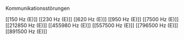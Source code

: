 Kommunikationsstörungen

[[150 Hz (E)]]
[[230 Hz (E)]]
[[620 Hz (E)]]
[[950 Hz (E)]]
[[7500 Hz (E)]]
[[212850 Hz (E)]]
[[455980 Hz (E)]]
[[557500 Hz (E)]]
[[796500 Hz (E)]]
[[891500 Hz (E)]]